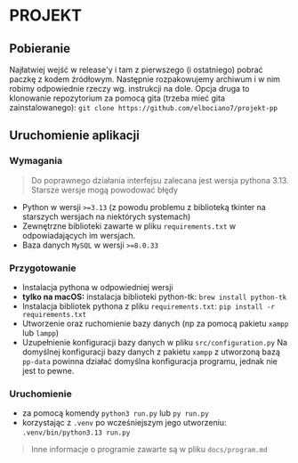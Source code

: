 # PROJEKT

## Pobieranie

Najłatwiej wejść w release'y i tam z pierwszego (i ostatniego) pobrać paczkę z kodem źródłowym. Następnie rozpakowujemy archiwum i w nim robimy odpowiednie rzeczy wg. instrukcji na dole.
Opcja druga to klonowanie repozytorium za pomocą gita (trzeba mieć gita zainstalowanego): `git clone https://github.com/elbociano7/projekt-pp`

## Uruchomienie aplikacji

### Wymagania

> Do poprawnego działania interfejsu zalecana jest wersja pythona 3.13. Starsze wersje mogą powodować błędy

- Python w wersji `>=3.13` (z powodu problemu z biblioteką tkinter na starszych wersjach na niektórych systemach)
- Zewnętrzne biblioteki zawarte w pliku `requirements.txt` w odpowiadających im wersjach.
- Baza danych `MySQL` w wersji `>=8.0.33`

### Przygotowanie

- Instalacja pythona w odpowiedniej wersji
- __tylko na macOS:__ instalacja biblioteki python-tk: `brew install python-tk`
- Instalacja bibliotek pythona z pliku `requirements.txt`:  `pip install -r requirements.txt`
- Utworzenie oraz ruchomienie bazy danych (np za pomocą pakietu `xampp` lub `lampp`)
- Uzupełnienie konfiguracji bazy danych w pliku `src/configuration.py` Na domyślnej konfiguracji bazy danych z pakietu `xampp` z utworzoną bazą `pp-data` powinna działać domyślna konfiguracja programu, jednak nie jest to pewne.

### Uruchomienie

- za pomocą komendy `python3 run.py` lub `py run.py`
- korzystając z `.venv` po wcześniejszym jego utworzeniu: `.venv/bin/python3.13 run.py`

> Inne informacje o programie zawarte są w pliku `docs/program.md`
